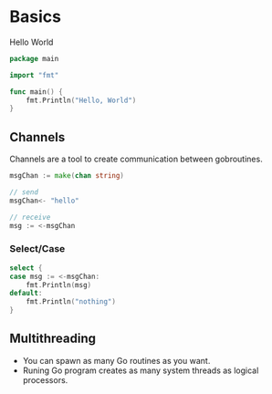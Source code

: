 # Basics

Hello World

```go
package main

import "fmt"

func main() {
	fmt.Println("Hello, World")
}
```

## Channels

Channels are a tool to create communication between gobroutines.

```go
msgChan := make(chan string)

// send
msgChan<- "hello"

// receive
msg := <-msgChan
```

### Select/Case

```go
select {
case msg := <-msgChan:
	fmt.Println(msg)
default:
	fmt.Println("nothing")
}
```

## Multithreading

- You can spawn as many Go routines as you want.
- Runing Go program creates as many system threads as logical processors.

## 